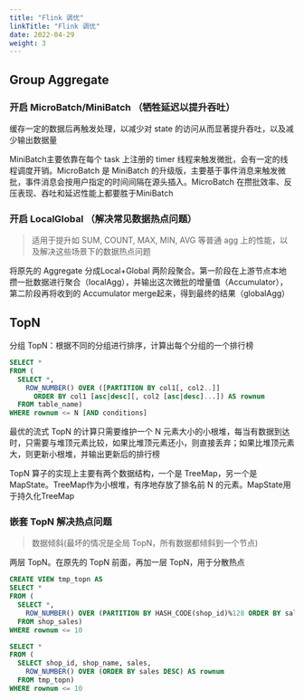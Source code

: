 ```yaml
---
title: "Flink 调优"
linkTitle: "Flink 调优"
date: 2022-04-29
weight: 3
---
```


## Group Aggregate

### 开启 MicroBatch/MiniBatch （牺牲延迟以提升吞吐）

缓存一定的数据后再触发处理，以减少对 state 的访问从而显著提升吞吐，以及减少输出数据量

MiniBatch主要依靠在每个 task 上注册的 timer 线程来触发微批，会有一定的线程调度开销。MicroBatch 是 MiniBatch 的升级版，主要基于事件消息来触发微批，事件消息会按用户指定的时间间隔在源头插入。MicroBatch 在攒批效率、反压表现、吞吐和延迟性能上都要胜于MiniBatch

### 开启 LocalGlobal （解决常见数据热点问题）
> 适用于提升如 SUM, COUNT, MAX, MIN, AVG 等普通 agg 上的性能，以及解决这些场景下的数据热点问题

将原先的 Aggregate 分成Local+Global 两阶段聚合。第一阶段在上游节点本地攒一批数据进行聚合（localAgg），并输出这次微批的增量值（Accumulator），第二阶段再将收到的 Accumulator merge起来，得到最终的结果（globalAgg）

## TopN 

分组 TopN：根据不同的分组进行排序，计算出每个分组的一个排行榜

```sql
SELECT *
FROM (
  SELECT *,
    ROW_NUMBER() OVER ([PARTITION BY col1[, col2..]]
      ORDER BY col1 [asc|desc][, col2 [asc|desc]...]) AS rownum
  FROM table_name)
WHERE rownum <= N [AND conditions]
```

最优的流式 TopN 的计算只需要维护一个 N 元素大小的小根堆，每当有数据到达时，只需要与堆顶元素比较，如果比堆顶元素还小，则直接丢弃；如果比堆顶元素大，则更新小根堆，并输出更新后的排行榜

TopN 算子的实现上主要有两个数据结构，一个是 TreeMap，另一个是 MapState。TreeMap作为小根堆，有序地存放了排名前 N 的元素。MapState用于持久化TreeMap

### 嵌套 TopN 解决热点问题
> 数据倾斜(最坏的情况是全局 TopN，所有数据都倾斜到一个节点)

两层 TopN。在原先的 TopN 前面，再加一层 TopN，用于分散热点

```sql
CREATE VIEW tmp_topn AS
SELECT *
FROM (
  SELECT *,
    ROW_NUMBER() OVER (PARTITION BY HASH_CODE(shop_id)%128 ORDER BY sales DESC) AS rownum
  FROM shop_sales)
WHERE rownum <= 10

SELECT *
FROM (
  SELECT shop_id, shop_name, sales,
    ROW_NUMBER() OVER (ORDER BY sales DESC) AS rownum
  FROM tmp_topn)
WHERE rownum <= 10
```

